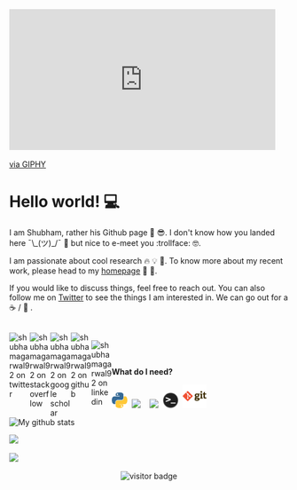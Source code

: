 <iframe src="https://giphy.com/embed/kigKjAJryWTZK" width="480" height="254" frameBorder="0" class="giphy-embed" allowFullScreen></iframe><p><a href="https://giphy.com/gifs/silly-scary-movie-wassup-kigKjAJryWTZK">via GIPHY</a></p>

# Hello world! :computer:

I am Shubham, rather his Github page :robot: :sunglasses:. I don't know how you landed here ¯\\\_(ツ)\_/¯ :monocle_face: but nice to e-meet you :trollface: :nerd_face:.

I am passionate about cool research :fire: :bulb: :microscope:. To know more about my recent work, please head to my [homepage](https://shubhamagarwal92.github.io/) :mag_right: :briefcase:.

If you would like to discuss things, feel free to reach out. You can also follow me on [Twitter](https://twitter.com/shubhamag1992) to see the things I am interested in. We can go out for a :coffee: / :tea: .


<br/>
<a href="https://twitter.com/shubhamag1992">
  <img align="left" alt="shubhamagarwal92 on twitter" width="37px" src="https://abs.twimg.com/responsive-web/web/icon-ios.8ea219d4.png" />
</a>

<a href="https://stackoverflow.com/users/3776827/shubhamagarwal92">
  <img align="left" alt="shubhamagarwal92 on stackoverflow" width="37px" src="https://cdn.sstatic.net/Sites/stackoverflow/Img/apple-touch-icon.png?v=c78bd457575a" />
</a> 

<a href="https://scholar.google.com/citations?user=aSMFGScAAAAJ&hl=en">
  <img align="left" alt="shubhamagarwal92 on google scholar" width="37px" src="https://scholar.google.com/favicon.ico" />
</a>

<a href="https://github.com/shubhamagarwal92">
  <img align="left" alt="shubhamagarwal92 on github" width="37px" src="https://github.githubassets.com/pinned-octocat.svg" />
</a>

<a href="https://www.linkedin.com/in/shubhamagarwal92/"><img align="left" alt="shubhamagarwal92 on linkedin" width="37px" src="https://static.licdn.com/scds/common/u/images/logos/favicons/v1/favicon.ico" /> </a>

<br /><br />

**What do I need?**  

<code><img height="28" src="https://raw.githubusercontent.com/python/cpython/master/PC/icons/logox128.png"></code> &nbsp;<code><img height="21" src="https://raw.githubusercontent.com/pytorch/pytorch/master/docs/source/_static/img/pytorch-logo-dark.png"></code>&nbsp;&nbsp;</code>&nbsp;&nbsp;<code><img height="28" src="https://raw.githubusercontent.com/jupyter/jupyter.github.io/459acf4446fc58f58d556cdac833d28b823e1125/assets/nav_logo.svg"></code>&nbsp;&nbsp;<code><img height="28" src="https://raw.githubusercontent.com/github/explore/80688e429a7d4ef2fca1e82350fe8e3517d3494d/topics/terminal/terminal.png"></code>&nbsp;&nbsp;<code><img height="43" src="https://raw.githubusercontent.com/github/explore/80688e429a7d4ef2fca1e82350fe8e3517d3494d/topics/git/git.png"></code>&nbsp;&nbsp;


![My github stats](https://github-readme-stats.vercel.app/api?username=shubhamagarwal92&show_icons=true&hide_border=true&hide=contribs&theme=dark)

![](https://github-readme-stats.vercel.app/api/top-langs/?username=shubhamagarwal92&theme=tokyonight&hide_border=true&include_all_commits=true&count_private=true&layout=compact&hide=jupyter%20notebook)


<p align="left">
  <img src="https://git-stars.com/share/embed/shubhamagarwal92.svg">
</p>
  
<p align="center">
  <img src="https://visitor-badge.glitch.me/badge?page_id=shubhamagarwal92.shubhamagarwal92" alt="visitor badge"/>
</p>
